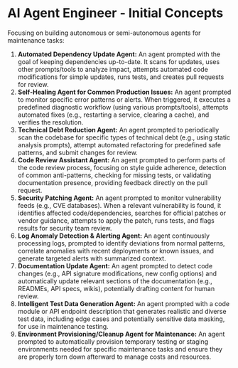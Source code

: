 # AI Agent Engineer - Initial Concepts

Focusing on building autonomous or semi-autonomous agents for maintenance tasks:

1.  **Automated Dependency Update Agent:** An agent prompted with the goal of keeping dependencies up-to-date. It scans for updates, uses other prompts/tools to analyze impact, attempts automated code modifications for simple updates, runs tests, and creates pull requests for review.
2.  **Self-Healing Agent for Common Production Issues:** An agent prompted to monitor specific error patterns or alerts. When triggered, it executes a predefined diagnostic workflow (using various prompts/tools), attempts automated fixes (e.g., restarting a service, clearing a cache), and verifies the resolution.
3.  **Technical Debt Reduction Agent:** An agent prompted to periodically scan the codebase for specific types of technical debt (e.g., using static analysis prompts), attempt automated refactoring for predefined safe patterns, and submit changes for review.
4.  **Code Review Assistant Agent:** An agent prompted to perform parts of the code review process, focusing on style guide adherence, detection of common anti-patterns, checking for missing tests, or validating documentation presence, providing feedback directly on the pull request.
5.  **Security Patching Agent:** An agent prompted to monitor vulnerability feeds (e.g., CVE databases). When a relevant vulnerability is found, it identifies affected code/dependencies, searches for official patches or vendor guidance, attempts to apply the patch, runs tests, and flags results for security team review.
6.  **Log Anomaly Detection & Alerting Agent:** An agent continuously processing logs, prompted to identify deviations from normal patterns, correlate anomalies with recent deployments or known issues, and generate targeted alerts with summarized context.
7.  **Documentation Update Agent:** An agent prompted to detect code changes (e.g., API signature modifications, new config options) and automatically update relevant sections of the documentation (e.g., READMEs, API specs, wikis), potentially drafting content for human review.
8.  **Intelligent Test Data Generation Agent:** An agent prompted with a code module or API endpoint description that generates realistic and diverse test data, including edge cases and potentially sensitive data masking, for use in maintenance testing.
9.  **Environment Provisioning/Cleanup Agent for Maintenance:** An agent prompted to automatically provision temporary testing or staging environments needed for specific maintenance tasks and ensure they are properly torn down afterward to manage costs and resources. 
